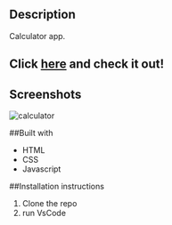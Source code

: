## Description

Calculator app.

## Click [here](https://farrukhsultonov.github.io/Calculator/) and check it out!

## Screenshots

![calculator](https://user-images.githubusercontent.com/64098042/198911800-857f9e28-3717-40b9-a480-47d65dfbe479.png)

##Built with
* HTML
* CSS
* Javascript

##Installation instructions
1. Clone the repo
2. run VsCode
